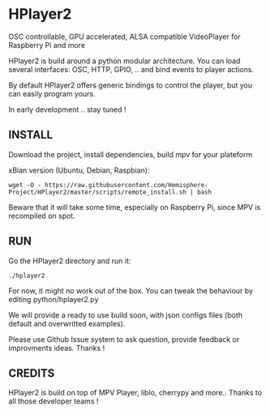 # HPlayer2
OSC controllable, GPU accelerated, ALSA compatible VideoPlayer for Raspberry Pi and more

HPlayer2 is build around a python modular architecture.
You can load several interfaces: OSC, HTTP, GPIO, .. and bind events to player actions.

By default HPlayer2 offers generic bindings to control the player,
but you can easily program yours.

In early development .. stay tuned !


## INSTALL

Download the project, install dependencies, build mpv for your plateform

xBian version (Ubuntu, Debian, Raspbian):

```
wget -O - https://raw.githubusercontent.com/Hemisphere-Project/HPlayer2/master/scripts/remote_install.sh | bash
```

Beware that it will take some time, especially on Raspberry Pi, since MPV is recompiled on spot.


## RUN

Go the HPlayer2 directory and run it:

```
./hplayer2
```

For now, it might no work out of the box.
You can tweak the behaviour by editing python/hplayer2.py

We will provide a ready to use build soon, with json configs files (both default and overwritted examples).

Please use Github Issue system to ask question, provide feedback or improvments ideas.
Thanks !


## CREDITS

HPlayer2 is build on top of MPV Player, liblo, cherrypy and more..
Thanks to all those developer teams !
